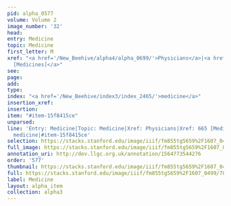 ```yaml
---
pid: alpha_0577
volume: Volume 2
image_number: '32'
head: 
entry: Medicine
topic: Medicine
first_letter: M
xref: "<a href='/New_Beehive/alpha4/alpha_0699/'>Physicians</a>|<a href='/New_Beehive/toc/toc2_149/'>665
  [Medicines]</a>"
see: 
page: 
add: 
type: 
index: "<a href='/New_Beehive/index3/index_2465/'>medicine</a>"
insertion_xref: 
insertion: 
item: "#item-15f8415ce"
unparsed: 
line: 'Entry: Medicine|Topic: Medicine|Xref: Physicians|Xref: 665 [Medicines]|Index:
  medicine|#item-15f8415ce'
selection: https://stacks.stanford.edu/image/iiif/fm855tg5659%2F1607_0499/782,199,3035,605/full/0/default.jpg
full_image: https://stacks.stanford.edu/image/iiif/fm855tg5659%2F1607_0499/full/full/0/default.jpg
annotation_uri: http://dev.llgc.org.uk/annotation/1564773544276
order: '577'
thumbnail: https://stacks.stanford.edu/image/iiif/fm855tg5659%2F1607_0499/782,199,600,180/250,/0/default.jpg
full: https://stacks.stanford.edu/image/iiif/fm855tg5659%2F1607_0499/782,199,3035,605/full/0/default.jpg
label: Medicine
layout: alpha_item
collection: alpha3
---
```

